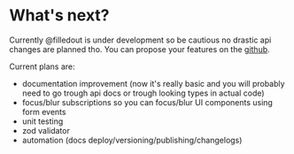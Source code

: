 # What's next?

Currently @filledout is under development so be cautious no drastic api changes are planned tho.
You can propose your features on the [github](https://github.com/filledout/filledout).

Current plans are:
- documentation improvement (now it's really basic and you will probably need to go trough api docs or trough looking types in actual code)
- focus/blur subscriptions so you can focus/blur UI components using form events
- unit testing 
- zod validator
- automation (docs deploy/versioning/publishing/changelogs)